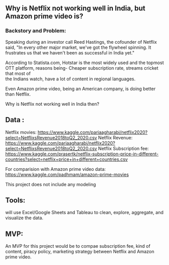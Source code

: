 ## Why is Netflix not working well in India, but Amazon prime video is?

### Backstory and Problem:

Speaking during an investor call Reed Hastings, the cofounder of Netflix said, "In every other major market, we've got the flywheel spinning. 
It frustrates us that we haven't been as successful in India yet."

According to Statista.com, Hotstar is the most widely used and the topmost OTT platform, reasons being- Cheaper subscription rate, streams cricket that most of  
the Indians watch, have a lot of content in regional languages.

Even Amazon prime video, being an American company, is doing better than Netflix. 

Why is Netflix not working well in India then?


## Data :
Netflix movies: https://www.kaggle.com/pariaagharabi/netflix2020?select=NetflixsRevenue2018toQ2_2020.csv
Netflix Revenue: https://www.kaggle.com/pariaagharabi/netflix2020?select=NetflixsRevenue2018toQ2_2020.csv
Netflix Subscription fee: https://www.kaggle.com/prasertk/netflix-subscription-price-in-different-countries?select=netflix+price+in+different+countries.csv

For comparision with Amazon prime video data: https://www.kaggle.com/padhmam/amazon-prime-movies

This project does not include any modeling


## Tools:

 will use Excel/Google Sheets and Tableau to clean, explore, aggregate, and visualize the data. 
 
 
 ## MVP:
 An MVP for this project would be to compae subscription fee, kind of content, piracy policy, marketing strategy between  Netflix and Amazon prime video.
 
 


